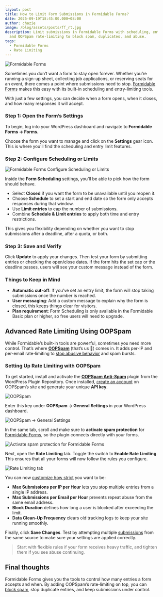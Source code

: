 ```yaml
---
layout: post
title: How to Limit Form Submissions in Formidable Forms?
date: 2025-09-19T18:45:00.000+08:00
author: chazie
image: /blog/assets/posts/ff_rt.jpg
description: Limit submissions in Formidable Forms with scheduling, entry caps,
  and OOPSpam rate-limiting to block spam, duplicates, and abuse.
tags:
  - Formidable Forms
  - Rate Limiting
---
```

![Formidable Forms](/blog/assets/posts/formidable-forms-home.png "Formidable Forms")

Sometimes you don’t want a form to stay open forever. Whether you’re running a sign-up sheet, collecting job applications, or reserving seats for an event, there comes a point where submissions need to stop. [Formidable Forms](https://formidableforms.com/) makes this easy with its built-in scheduling and entry-limiting tools.

With just a few settings, you can decide when a form opens, when it closes, and how many responses it will accept.

### **Step 1: Open the Form’s Settings**

To begin, log into your WordPress dashboard and navigate to **Formidable Forms → Forms**. 

Choose the form you want to manage and click on the **Settings** gear icon. This is where you’ll find the scheduling and entry limit features.

### **Step 2: Configure Scheduling or Limits**

![Formidable Forms Configure Scheduling or Limits](/blog/assets/posts/formidable-configure-scheduling-or-limits.png "Formidable Forms Configure Scheduling or Limits")

Inside the **Form Scheduling** settings, you’ll be able to pick how the form should behave.

* Select **Closed** if you want the form to be unavailable until you reopen it.
* Choose **Schedule** to set a start and end date so the form only accepts responses during that window.
* Use **Limit entries** to cap the number of submissions.
* Combine **Schedule & Limit entries** to apply both time and entry restrictions.

This gives you flexibility depending on whether you want to stop submissions after a deadline, after a quota, or both.

### **Step 3: Save and Verify**

Click **Update** to apply your changes. Then test your form by submitting entries or checking the open/close dates. If the form hits the set cap or the deadline passes, users will see your custom message instead of the form.

### **Things to Keep in Mind**

* **Automatic cut-off**: If you’ve set an entry limit, the form will stop taking submissions once the number is reached.
* **User messaging**: Add a custom message to explain why the form is closed, this keeps things clear for visitors.
* **Plan requirement**: Form Scheduling is only available in the Formidable Basic plan or higher, so free users will need to upgrade.

## **Advanced Rate Limiting Using OOPSpam**

While Formidable’s built-in tools are powerful, sometimes you need more control. That’s where **[OOPSpam](https://www.oopspam.com/)** (that’s us 👋) comes in. It adds per-IP and per-email rate-limiting to [stop abusive behavior](https://www.oopspam.com/blog/spam-protection-for-formidable) and spam bursts.

### **Setting Up Rate Limiting with OOPSpam**

To get started, install and activate the **[OOPSpam Anti-Spam](https://wordpress.org/plugins/oopspam-anti-spam/)** plugin from the WordPress Plugin Repository. Once installed, [create an account](https://app.oopspam.com/Identity/Account/Login) on OOPSpam’s site and generate your unique **API key**. 

![OOPSpam](/blog/assets/posts/oopspam-dashboard-api.png "OOPSpam")

Enter this key under **OOPSpam → General Settings** in your WordPress dashboard.

![OOPSpam → General Settings](/blog/assets/posts/oopspam-api-key.png "OOPSpam → General Settings")

In the same tab, scroll and make sure to **activate spam protection** for [Formidable Forms](https://www.oopspam.com/blog/spam-protection-for-formidable), so the plugin connects directly with your forms.

![Activate spam protection for Formidable Forms](/blog/assets/posts/formidable-forms-spam-protection-update.png "Activate spam protection for Formidable Forms")

Next, open the **Rate Limiting** tab. Toggle the switch to **Enable Rate Limiting**. This ensures that all your forms will now follow the rules you configure.

![Rate Limiting tab](/blog/assets/posts/rate-limiting-settings.png "Rate Limiting tab")

You can now [customize how strict](https://www.oopspam.com/blog/protecting-forms-with-rate-limiting-in-wordpress-using-oopspam) you want to be:

* **Max Submissions per IP per Hour** lets you stop multiple entries from a single IP address.
* **Max Submissions per Email per Hour** prevents repeat abuse from the same email address.
* **Block Duration** defines how long a user is blocked after exceeding the limit.
* **Data Clean-Up Frequency** clears old tracking logs to keep your site running smoothly.

Finally, click **Save Changes**. Test by attempting multiple [submissions](https://help.oopspam.com/wordpress/form-entries/) from the same source to make sure your settings are applied correctly. 

> Start with flexible rules if your form receives heavy traffic, and tighten them if you see abuse continuing.

## **Final thoughts**

Formidable Forms gives you the tools to control how many entries a form accepts and when. By adding OOPSpam’s rate-limiting on top, you can [block spam](https://www.oopspam.com/integrations/spam-protection-for-formidable), stop duplicate entries, and keep submissions under control.
